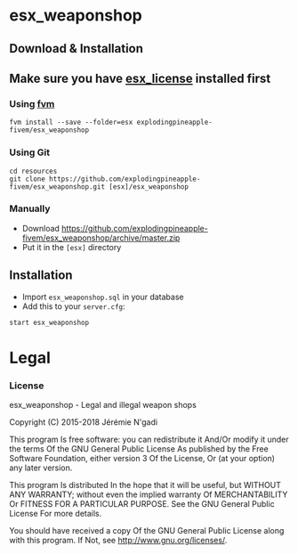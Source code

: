 # esx_weaponshop

## Download & Installation

## Make sure you have [esx_license](https://github.com/ESX-Org/esx_license) installed first

### Using [fvm](https://github.com/qlaffont/fvm-installer)
```
fvm install --save --folder=esx explodingpineapple-fivem/esx_weaponshop
```

### Using Git
```
cd resources
git clone https://github.com/explodingpineapple-fivem/esx_weaponshop.git [esx]/esx_weaponshop
```

### Manually
- Download https://github.com/explodingpineapple-fivem/esx_weaponshop/archive/master.zip
- Put it in the `[esx]` directory

## Installation
- Import `esx_weaponshop.sql` in your database
- Add this to your `server.cfg`:

```
start esx_weaponshop
```

# Legal
### License
esx_weaponshop - Legal and illegal weapon shops

Copyright (C) 2015-2018 Jérémie N'gadi

This program Is free software: you can redistribute it And/Or modify it under the terms Of the GNU General Public License As published by the Free Software Foundation, either version 3 Of the License, Or (at your option) any later version.

This program Is distributed In the hope that it will be useful, but WITHOUT ANY WARRANTY; without even the implied warranty Of MERCHANTABILITY Or FITNESS FOR A PARTICULAR PURPOSE. See the GNU General Public License For more details.

You should have received a copy Of the GNU General Public License along with this program. If Not, see http://www.gnu.org/licenses/.
